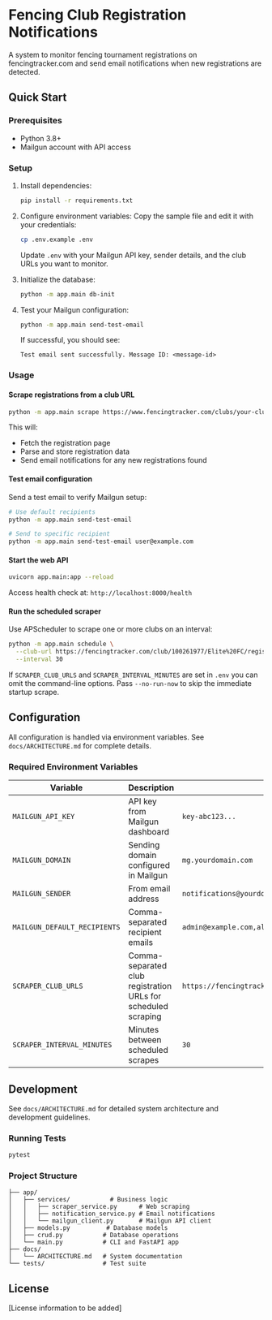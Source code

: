 # Fencing Club Registration Notifications

A system to monitor fencing tournament registrations on fencingtracker.com and send email notifications when new registrations are detected.

## Quick Start

### Prerequisites

- Python 3.8+
- Mailgun account with API access

### Setup

1. Install dependencies:
   ```bash
   pip install -r requirements.txt
   ```

2. Configure environment variables:
   Copy the sample file and edit it with your credentials:
   ```bash
   cp .env.example .env
   ```
   Update `.env` with your Mailgun API key, sender details, and the club URLs you want to monitor.

3. Initialize the database:
   ```bash
   python -m app.main db-init
   ```

4. Test your Mailgun configuration:
   ```bash
   python -m app.main send-test-email
   ```

   If successful, you should see:
   ```
   Test email sent successfully. Message ID: <message-id>
   ```

### Usage

#### Scrape registrations from a club URL

```bash
python -m app.main scrape https://www.fencingtracker.com/clubs/your-club-name
```

This will:
- Fetch the registration page
- Parse and store registration data
- Send email notifications for any new registrations found

#### Test email configuration

Send a test email to verify Mailgun setup:

```bash
# Use default recipients
python -m app.main send-test-email

# Send to specific recipient
python -m app.main send-test-email user@example.com
```

#### Start the web API

```bash
uvicorn app.main:app --reload
```

Access health check at: `http://localhost:8000/health`

#### Run the scheduled scraper

Use APScheduler to scrape one or more clubs on an interval:

```bash
python -m app.main schedule \
  --club-url https://fencingtracker.com/club/100261977/Elite%20FC/registrations \
  --interval 30
```

If `SCRAPER_CLUB_URLS` and `SCRAPER_INTERVAL_MINUTES` are set in `.env` you can omit the command-line options. Pass `--no-run-now` to skip the immediate startup scrape.

## Configuration

All configuration is handled via environment variables. See `docs/ARCHITECTURE.md` for complete details.

### Required Environment Variables

| Variable | Description | Example |
|----------|-------------|---------|
| `MAILGUN_API_KEY` | API key from Mailgun dashboard | `key-abc123...` |
| `MAILGUN_DOMAIN` | Sending domain configured in Mailgun | `mg.yourdomain.com` |
| `MAILGUN_SENDER` | From email address | `notifications@yourdomain.com` |
| `MAILGUN_DEFAULT_RECIPIENTS` | Comma-separated recipient emails | `admin@example.com,alerts@example.com` |
| `SCRAPER_CLUB_URLS` | Comma-separated club registration URLs for scheduled scraping | `https://fencingtracker.com/club/100261977/Elite%20FC/registrations` |
| `SCRAPER_INTERVAL_MINUTES` | Minutes between scheduled scrapes | `30` |

## Development

See `docs/ARCHITECTURE.md` for detailed system architecture and development guidelines.

### Running Tests

```bash
pytest
```

### Project Structure

```
├── app/
│   ├── services/           # Business logic
│   │   ├── scraper_service.py      # Web scraping
│   │   ├── notification_service.py # Email notifications
│   │   └── mailgun_client.py       # Mailgun API client
│   ├── models.py          # Database models
│   ├── crud.py           # Database operations
│   └── main.py           # CLI and FastAPI app
├── docs/
│   └── ARCHITECTURE.md   # System documentation
└── tests/                # Test suite
```

## License

[License information to be added]
